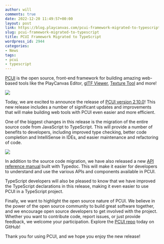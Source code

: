 ```yaml
---
author: will
comments: true
date: 2022-12-20 11:49:57+00:00
layout: post
link: https://blog.playcanvas.com/pcui-framework-migrated-to-typescript/
slug: pcui-framework-migrated-to-typescript
title: PCUI Framework Migrated to TypeScript
wordpress_id: 2944
categories:
- News
tags:
- pcui
- typescript
---
```





[PCUI](https://github.com/playcanvas/pcui) is the open source, front-end framework for building amazing web-based tools like the PlayCanvas Editor, [glTF Viewer](https://playcanvas.com/viewer?load=https://s3.eu-west-1.amazonaws.com/static.playcanvas.com/models/IridescentDishWithOlives.glb), [Texture Tool](https://playcanvas.com/texture-tool) and more!





[![](https://blog.playcanvas.com/wp-content/uploads/2022/12/image-1024x704.png)](https://blog.playcanvas.com/wp-content/uploads/2022/12/image.png)





Today, we are excited to announce the release of [PCUI version 2.10.0](https://github.com/playcanvas/pcui/releases/tag/v2.10.0)! This new release includes a number of significant updates and improvements that will make building web tools with PCUI even easier and more efficient.







One of the biggest changes in this release is the migration of the entire source code from JavaScript to TypeScript. This will provide a number of benefits to developers, including improved type checking, better code completion and IntelliSense in IDEs, and easier maintenance and refactoring of code.





[![](https://blog.playcanvas.com/wp-content/uploads/2022/12/image-1-1024x563.png)](https://blog.playcanvas.com/wp-content/uploads/2022/12/image-1.png)





In addition to the source code migration, we have also released a new [API reference manual](https://playcanvas.github.io/pcui/typedocs/) built with Typedoc. This will make it easier for developers to understand and use the various APIs and components available in PCUI.







TypeScript developers will also be pleased to know that we have improved the TypeScript declarations in this release, making it even easier to use PCUI in a TypeScript project.







Finally, we want to highlight the open source nature of PCUI. We believe in the power of the open source community to build great software together, and we encourage open source developers to get involved with the project. Whether you want to contribute code, report issues, or just provide feedback, we welcome your participation. Explore the [PCUI repo](https://github.com/playcanvas/pcui) today on GitHub!







Thank you for using PCUI, and we hope you enjoy the new release!



